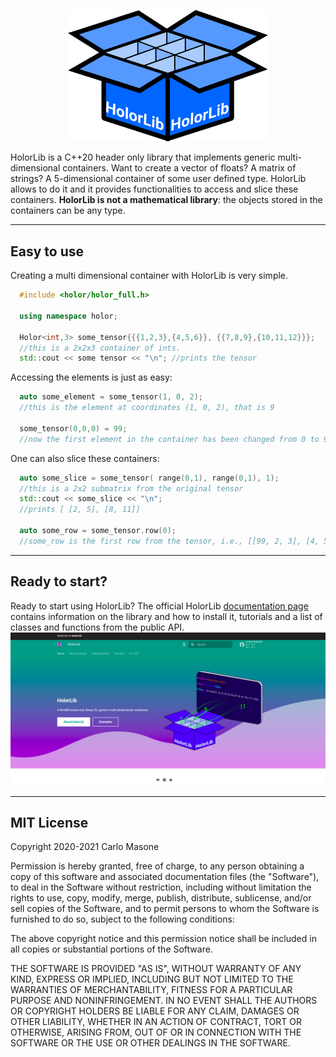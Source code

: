 <!-- Logo -->
<p align="center">
  <a href="https://cmas1.github.io/HolorLib/">
    <img src="./docs/images/holorlib_logo.png" width="320" alt="HolorLib">
  </a>
</p>


HolorLib is a C++20 header only library that implements generic multi-dimensional containers. Want to create a vector of floats? A matrix of strings? A 5-dimensional container of some user defined type. HolorLib allows to do it and it provides functionalities to access and slice these containers.
**HolorLib is not a mathematical library**: the objects stored in the containers can be any type.


-----------------


## Easy to use
Creating a multi dimensional container with HolorLib is very simple.

```cpp
  #include <holor/holor_full.h>

  using namespace holor;

  Holor<int,3> some_tensor{{{1,2,3},{4,5,6}}, {{7,8,9},{10,11,12}}};
  //this is a 2x2x3 container of ints.
  std::cout << some tensor << "\n"; //prints the tensor
```

Accessing the elements is just as easy:
```cpp
  auto some_element = some_tensor(1, 0, 2);
  //this is the element at coordinates (1, 0, 2), that is 9

  some_tensor(0,0,0) = 99;
  //now the first element in the container has been changed from 0 to 99
```

One can also slice these containers:
```cpp
  auto some_slice = some_tensor( range(0,1), range(0,1), 1);
  //this is a 2x2 submatrix from the original tensor
  std::cout << some_slice << "\n";
  //prints [ [2, 5], [8, 11]]

  auto some_row = some_tensor.row(0);
  //some_row is the first row from the tensor, i.e., [[99, 2, 3], [4, 5, 6]]
```

----------------


## Ready to start?
Ready to start using HolorLib? The official HolorLib [documentation page](https://cmas1.github.io/HolorLib) contains information on the library and how to install it, tutorials and a list of classes and functions from the public API.
![](./docs/images/documentation.png)


----------------


## MIT License

Copyright 2020-2021 Carlo Masone

Permission is hereby granted, free of charge, to any person obtaining a copy
of this software and associated documentation files (the "Software"), to 
deal in the Software without restriction, including without limitation the
rights to use, copy, modify, merge, publish, distribute, sublicense, and/or
sell copies of the Software, and to permit persons to whom the Software is 
furnished to do so, subject to the following conditions:

The above copyright notice and this permission notice shall be included in
all copies or substantial portions of the Software.

THE SOFTWARE IS PROVIDED "AS IS", WITHOUT WARRANTY OF ANY KIND, EXPRESS OR
IMPLIED, INCLUDING BUT NOT LIMITED TO THE WARRANTIES OF MERCHANTABILITY,
FITNESS FOR A PARTICULAR PURPOSE AND NONINFRINGEMENT. IN NO EVENT SHALL THE
AUTHORS OR COPYRIGHT HOLDERS BE LIABLE FOR ANY CLAIM, DAMAGES OR OTHER
LIABILITY, WHETHER IN AN ACTION OF CONTRACT, TORT OR OTHERWISE, ARISING 
FROM, OUT OF OR IN CONNECTION WITH THE SOFTWARE OR THE USE OR OTHER 
DEALINGS IN THE SOFTWARE.